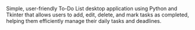  Simple, user-friendly To-Do List desktop application using Python and Tkinter that allows users to add, edit, delete, and mark tasks as completed, helping them efficiently manage their daily tasks and deadlines.
